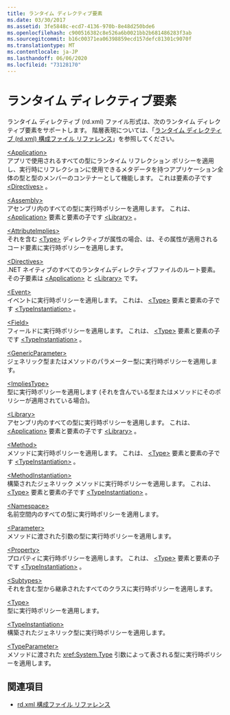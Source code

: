 ```yaml
---
title: ランタイム ディレクティブ要素
ms.date: 03/30/2017
ms.assetid: 3fe5848c-ecd7-4136-970b-8e48d250bde6
ms.openlocfilehash: c900516382c8e526a6b0021bb2b681486283f3ab
ms.sourcegitcommit: b16c00371ea06398859ecd157defc81301c9070f
ms.translationtype: MT
ms.contentlocale: ja-JP
ms.lasthandoff: 06/06/2020
ms.locfileid: "73128170"
---
```

# <a name="runtime-directive-elements"></a>ランタイム ディレクティブ要素
ランタイム ディレクティブ (rd.xml) ファイル形式は、次のランタイム ディレクティブ要素をサポートします。 階層表現については、「[ランタイム ディレクティブ (rd.xml) 構成ファイル リファレンス](runtime-directives-rd-xml-configuration-file-reference.md)」を参照してください。  
  
 [\<Application>](application-element-net-native.md)  
 アプリで使用されるすべての型にランタイム リフレクション ポリシーを適用し、実行時にリフレクションに使用できるメタデータを持つアプリケーション全体の型と型のメンバーのコンテナーとして機能します。 これは要素の子です [\<Directives>](directives-element-net-native.md) 。  
  
 [\<Assembly>](assembly-element-net-native.md)  
 アセンブリ内のすべての型に実行時ポリシーを適用します。 これは、 [\<Application>](application-element-net-native.md) 要素と要素の子です [\<Library>](library-element-net-native.md) 。  
  
 [\<AttributeImplies>](attributeimplies-element-net-native.md)  
 それを含む [\<Type>](type-element-net-native.md) ディレクティブが属性の場合、は、その属性が適用されるコード要素に実行時ポリシーを適用します。  
  
 [\<Directives>](directives-element-net-native.md)  
 .NET ネイティブのすべてのランタイムディレクティブファイルのルート要素。 その子要素は [\<Application>](application-element-net-native.md) と [\<Library>](library-element-net-native.md) です。  
  
 [\<Event>](event-element-net-native.md)  
 イベントに実行時ポリシーを適用します。 これは、 [\<Type>](type-element-net-native.md) 要素と要素の子です [\<TypeInstantiation>](typeinstantiation-element-net-native.md) 。  
  
 [\<Field>](field-element-net-native.md)  
 フィールドに実行時ポリシーを適用します。 これは、 [\<Type>](type-element-net-native.md) 要素と要素の子です [\<TypeInstantiation>](typeinstantiation-element-net-native.md) 。  
  
 [\<GenericParameter>](genericparameter-element-net-native.md)  
 ジェネリック型またはメソッドのパラメーター型に実行時ポリシーを適用します。  
  
 [\<ImpliesType>](impliestype-element-net-native.md)  
 型に実行時ポリシーを適用します (それを含んでいる型またはメソッドにそのポリシーが適用されている場合)。  
  
 [\<Library>](library-element-net-native.md)  
 アセンブリ内のすべての型に実行時ポリシーを適用します。 これは、 [\<Application>](application-element-net-native.md) 要素と要素の子です [\<Library>](library-element-net-native.md) 。  
  
 [\<Method>](method-element-net-native.md)  
 メソッドに実行時ポリシーを適用します。 これは、 [\<Type>](type-element-net-native.md) 要素と要素の子です [\<TypeInstantiation>](typeinstantiation-element-net-native.md) 。  
  
 [\<MethodInstantiation>](methodinstantiation-element-net-native.md)  
 構築されたジェネリック メソッドに実行時ポリシーを適用します。 これは、 [\<Type>](type-element-net-native.md) 要素と要素の子です [\<TypeInstantiation>](typeinstantiation-element-net-native.md) 。  
  
 [\<Namespace>](namespace-element-net-native.md)  
 名前空間内のすべての型に実行時ポリシーを適用します。  
  
 [\<Parameter>](parameter-element-net-native.md)  
 メソッドに渡された引数の型に実行時ポリシーを適用します。  
  
 [\<Property>](property-element-net-native.md)  
 プロパティに実行時ポリシーを適用します。 これは、 [\<Type>](type-element-net-native.md) 要素と要素の子です [\<TypeInstantiation>](typeinstantiation-element-net-native.md) 。  
  
 [\<Subtypes>](subtypes-element-net-native.md)  
 それを含む型から継承されたすべてのクラスに実行時ポリシーを適用します。  
  
 [\<Type>](type-element-net-native.md)  
 型に実行時ポリシーを適用します。  
  
 [\<TypeInstantiation>](typeinstantiation-element-net-native.md)  
 構築されたジェネリック型に実行時ポリシーを適用します。  
  
 [\<TypeParameter>](typeparameter-element-net-native.md)  
 メソッドに渡された <xref:System.Type> 引数によって表される型に実行時ポリシーを適用します。  
  
## <a name="see-also"></a>関連項目

- [rd.xml 構成ファイル リファレンス](runtime-directives-rd-xml-configuration-file-reference.md)
